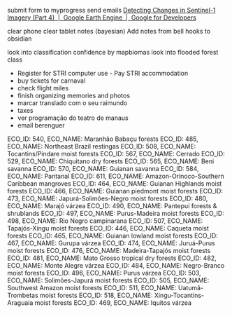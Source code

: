 submit form to myprogress
send emails
[Detecting Changes in Sentinel-1 Imagery (Part 4)  |  Google Earth Engine  |  Google for Developers](https://developers.google.com/earth-engine/tutorials/community/detecting-changes-in-sentinel-1-imagery-pt-4)

clear phone
clear tablet notes (bayesian)
Add notes from bell hooks to obsidian

look into classification confidence by mapbiomas
look into flooded forest class

- Register for STRI computer use
- Pay STRI accommodation
- buy tickets for carnaval
- check flight miles
- finish organizing memories and photos
- marcar translado com o seu raimundo
- taxes
- ver programação do teatro de manaus
- email berenguer


ECO_ID: 540, ECO_NAME: Maranhão Babaçu forests
ECO_ID: 485, ECO_NAME: Northeast Brazil restingas
ECO_ID: 508, ECO_NAME: Tocantins/Pindare moist forests
ECO_ID: 567, ECO_NAME: Cerrado
ECO_ID: 529, ECO_NAME: Chiquitano dry forests
ECO_ID: 565, ECO_NAME: Beni savanna
ECO_ID: 570, ECO_NAME: Guianan savanna
ECO_ID: 584, ECO_NAME: Pantanal
ECO_ID: 611, ECO_NAME: Amazon-Orinoco-Southern Caribbean mangroves
ECO_ID: 464, ECO_NAME: Guianan Highlands moist forests
ECO_ID: 466, ECO_NAME: Guianan piedmont moist forests
ECO_ID: 473, ECO_NAME: Japurá-Solimões-Negro moist forests
ECO_ID: 480, ECO_NAME: Marajó várzea
ECO_ID: 490, ECO_NAME: Pantepui forests & shrublands
ECO_ID: 497, ECO_NAME: Purus-Madeira moist forests
ECO_ID: 498, ECO_NAME: Rio Negro campinarana
ECO_ID: 507, ECO_NAME: Tapajós-Xingu moist forests
ECO_ID: 446, ECO_NAME: Caqueta moist forests
ECO_ID: 465, ECO_NAME: Guianan lowland moist forests
ECO_ID: 467, ECO_NAME: Gurupa várzea
ECO_ID: 474, ECO_NAME: Juruá-Purus moist forests
ECO_ID: 476, ECO_NAME: Madeira-Tapajós moist forests
ECO_ID: 481, ECO_NAME: Mato Grosso tropical dry forests
ECO_ID: 482, ECO_NAME: Monte Alegre várzea
ECO_ID: 484, ECO_NAME: Negro-Branco moist forests
ECO_ID: 496, ECO_NAME: Purus várzea
ECO_ID: 503, ECO_NAME: Solimões-Japurá moist forests
ECO_ID: 505, ECO_NAME: Southwest Amazon moist forests
ECO_ID: 511, ECO_NAME: Uatumã-Trombetas moist forests
ECO_ID: 518, ECO_NAME: Xingu-Tocantins-Araguaia moist forests
ECO_ID: 469, ECO_NAME: Iquitos várzea